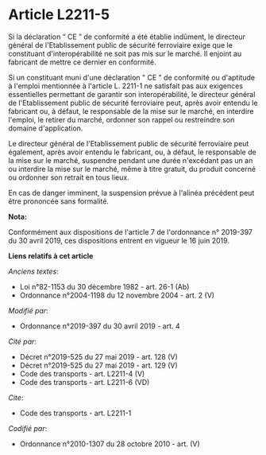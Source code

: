 # Article L2211-5

Si la déclaration “ CE ” de conformité a été établie indûment, le directeur général de l'Etablissement public de sécurité
ferroviaire exige que le constituant d'interopérabilité ne soit pas mis sur le marché. Il enjoint au fabricant de mettre ce
dernier en conformité.

Si un constituant muni d'une déclaration " CE " de conformité ou d'aptitude à l'emploi mentionnée à l'article L. 2211-1 ne
satisfait pas aux exigences essentielles permettant de garantir son interopérabilité, le directeur général de l'Etablissement
public de sécurité ferroviaire peut, après avoir entendu le fabricant ou, à défaut, le responsable de la mise sur le marché,
en interdire l'emploi, le retirer du marché, ordonner son rappel ou restreindre son domaine d'application.

Le directeur général de l'Etablissement public de sécurité ferroviaire peut également, après avoir entendu le fabricant, ou,
à défaut, le responsable de la mise sur le marché, suspendre pendant une durée n'excédant pas un an ou interdire la mise sur
le marché, même à titre gratuit, du produit concerné ou ordonner son retrait en tous lieux.

En cas de danger imminent, la suspension prévue à l'alinéa précédent peut être prononcée sans formalité.

**Nota:**

Conformément aux dispositions de l'article 7 de l'ordonnance n° 2019-397 du 30 avril 2019, ces dispositions entrent en
vigueur le 16 juin 2019.

**Liens relatifs à cet article**

_Anciens textes_:

  - Loi n°82-1153 du 30 décembre 1982 - art. 26-1 (Ab)
  - Ordonnance n°2004-1198 du 12 novembre 2004 - art. 2 (V)

_Modifié par_:

  - Ordonnance n°2019-397 du 30 avril 2019 - art. 4

_Cité par_:

  - Décret n°2019-525 du 27 mai 2019 - art. 128 (V)
  - Décret n°2019-525 du 27 mai 2019 - art. 129 (V)
  - Code des transports - art. L2211-4 (V)
  - Code des transports - art. L2211-6 (VD)

_Cite_:

  - Code des transports - art. L2211-1

_Codifié par_:

  - Ordonnance n°2010-1307 du 28 octobre 2010 - art. (V)
